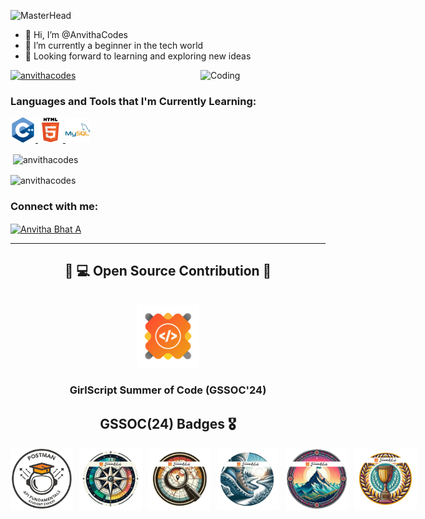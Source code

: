 ![MasterHead](https://user-images.githubusercontent.com/90236635/232446433-d5540fa2-fe28-4bb8-b929-cdb51fe61336.gif)
- 👋 Hi, I’m @AnvithaCodes
- 🌱 I’m currently a beginner in the tech world
- 🧠 Looking forward to learning and exploring new ideas

<img align="right" alt="Coding" width="200" src="https://user-images.githubusercontent.com/53329034/123502306-0fcdfc80-d669-11eb-87e4-d24cccfbbd00.gif">


<p align="left"> <a href="https://github.com/ryo-ma/github-profile-trophy"><img src="https://github-profile-trophy.vercel.app/?username=anvithacodes" alt="anvithacodes" /></a> </p>

<h3 align="left">Languages and Tools that I'm Currently Learning:</h3>
<p align="left"> <a href="https://www.w3schools.com/cpp/" target="_blank" rel="noreferrer"> <img src="https://raw.githubusercontent.com/devicons/devicon/master/icons/cplusplus/cplusplus-original.svg" alt="cplusplus" width="40" height="40"/> </a> <a href="https://www.w3.org/html/" target="_blank" rel="noreferrer"> <img src="https://raw.githubusercontent.com/devicons/devicon/master/icons/html5/html5-original-wordmark.svg" alt="html5" width="40" height="40"/> </a> <a href="https://www.mysql.com/" target="_blank" rel="noreferrer"> <img src="https://raw.githubusercontent.com/devicons/devicon/master/icons/mysql/mysql-original-wordmark.svg" alt="mysql" width="40" height="40"/> </a> </p>

<p>&nbsp;<img align="center" src="https://github-readme-stats.vercel.app/api?username=anvithacodes&show_icons=true&locale=en" alt="anvithacodes" /></p>

<p><img align="center" src="https://github-readme-streak-stats.herokuapp.com/?user=anvithacodes&" alt="anvithacodes" /></p>


<h3 align="left">Connect with me:</h3>
<p align="left">
<a href="https://www.linkedin.com/in/anvitha-bhat-a-6425a3316/" target="blank"><img align="center" src="https://raw.githubusercontent.com/rahuldkjain/github-profile-readme-generator/master/src/images/icons/Social/linked-in-alt.svg" alt="Anvitha Bhat A" height="30" width="40" /></a>
</p>



 <hr>
<div class="markdown-heading" dir="auto"><h2 align="center" tabindex="-1" class="heading-element" dir="auto">👩 💻  Open Source Contribution 🤝</h2><a id="user-content--open-source-contribution-" class="anchor" aria-label="Permalink: 👩 💻  Open Source Contribution 🤝" href="#-open-source-contribution-"></a></div>
<br>
<div align="center" dir="auto">
  <a href="https://www.linkedin.com/posts/meetdodiya_gssoc-opensource-girlscript-activity-7218302957224640512-XzJX?utm_source=share&amp;utm_medium=member_desktop" rel="nofollow">
        <img src="https://github.com/MeetDOD/MeetDOD/raw/main/gssoc.png" alt="GirlScript Summer of Code" width="100" style="max-width: 100%;">
    </a><div class="markdown-heading" dir="auto"><h3 tabindex="-1" class="heading-element" dir="auto">GirlScript Summer of Code (GSSOC'24)

## GSSOC(24) Badges 🎖️
<div style='display:flex; align-items:center; gap: 10px;' align='center'>
<img src="https://raw.githubusercontent.com/girlscript/gssoc-website-new/main/public/badges/postman.png" width="100px" height="100px" />
  <img src="https://github.com/girlscript/gssoc-website-new/blob/main/public/badges/1.png" width="100px" height="100px" />
  <img src="https://github.com/girlscript/gssoc-website-new/blob/main/public/badges/2.png" width="100px" height="100px" />
  <img src="https://github.com/girlscript/gssoc-website-new/blob/main/public/badges/3.png" width="100px" height="100px" />
  <img src="https://github.com/girlscript/gssoc-website-new/blob/main/public/badges/4.png" width="100px" height="100px" />
  <img src="https://github.com/girlscript/gssoc-website-new/blob/main/public/badges/5.png" width="100px" height="100px" />
</div>
